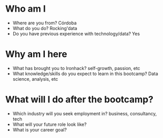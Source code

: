 # Who am I

* Where are you from? Córdoba
* What do you do? Rocking'data
* Do you have previous experience with technology/data? Yes

# Why am I here

* What has brought you to Ironhack? self-growth, passion, etc
* What knowledge/skills do you expect to learn in this bootcamp? Data science, analysis, etc

# What will I do after the bootcamp?

* Which industry will you seek employment in? business, consultancy, tech
* What will your future role look like? 
* What is your career goal?
